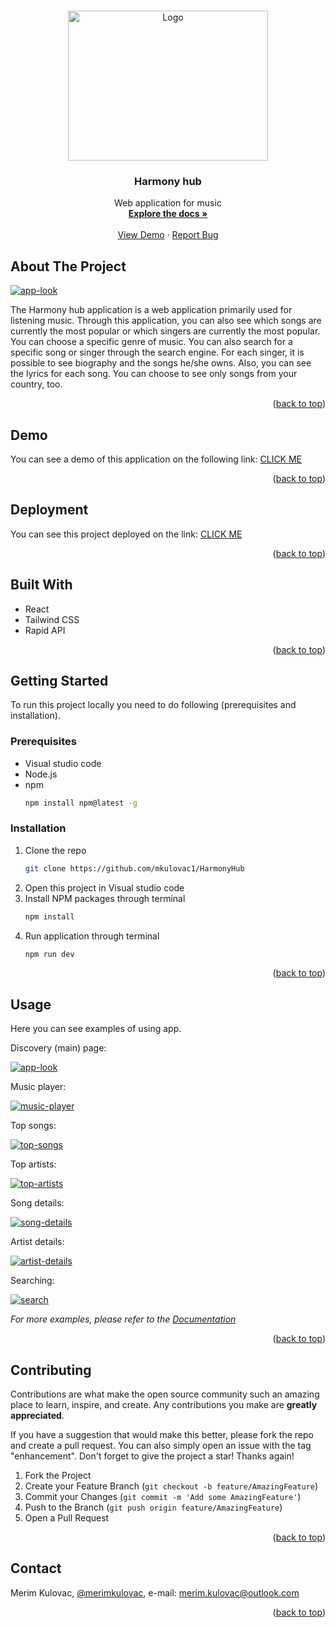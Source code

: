 <!-- Improved compatibility of back to top link: See: https://github.com/othneildrew/Best-README-Template/pull/73 -->
<a name="readme-top"></a>

<!-- PROJECT LOGO -->
<br />
<div align="center">
  <a href="https://harmony-hub-app.netlify.app/">
    <img src="images/harmony-logo.png" alt="Logo" width="320" height="240">
  </a>

  <h3 align="center">Harmony hub</h3>

  <p align="center">
    Web application for music
    <br />
    <a href="https://github.com/mkulovac1/HarmonyHub"><strong>Explore the docs »</strong></a>
    <br />
    <br />
    <a href="https://drive.google.com/file/d/1w4oZLbMxuHCoJA3re9zMnkJu0wskWtAe/view">View Demo</a>
    ·
    <a href="https://github.com/mkulovac1/HarmonyHub/issues">Report Bug</a>
  </p>
</div>

<!-- ABOUT THE PROJECT -->
## About The Project

<a href="https://harmony-hub-app.netlify.app/">
  <img src="images/page.png" alt="app-look">
</a>

The Harmony hub application is a web application primarily used for listening music. Through this application, you can also see which songs are currently the most popular or which singers are currently the most popular. You can choose a specific genre of music. You can also search for a specific song or singer through the search engine. For each singer, it is possible to see biography and the songs he/she owns. Also, you can see the lyrics for each song. You can choose to see only songs from your country, too.

<p align="right">(<a href="#readme-top">back to top</a>)</p>



## Demo

You can see a demo of this application on the following link: [CLICK ME](https://drive.google.com/file/d/1w4oZLbMxuHCoJA3re9zMnkJu0wskWtAe/view)
<p align="right">(<a href="#readme-top">back to top</a>)</p>



## Deployment
You can see this project deployed on the link: [CLICK ME](https://harmony-hub-app.netlify.app/)

<p align="right">(<a href="#readme-top">back to top</a>)</p>



## Built With

* React
* Tailwind CSS
* Rapid API

<p align="right">(<a href="#readme-top">back to top</a>)</p>



<!-- GETTING STARTED -->
## Getting Started

To run this project locally you need to do following (prerequisites and installation).

### Prerequisites

* Visual studio code
* Node.js
* npm
  ```sh
  npm install npm@latest -g
  ```

### Installation

1. Clone the repo
   ```sh
   git clone https://github.com/mkulovac1/HarmonyHub
   ```
2. Open this project in Visual studio code
3. Install NPM packages through terminal
   ```sh
   npm install
   ```
4. Run application through terminal
   ```js
   npm run dev
   ```

<p align="right">(<a href="#readme-top">back to top</a>)</p>



<!-- USAGE EXAMPLES -->
## Usage

Here you can see examples of using app.

Discovery (main) page:

<a href="https://harmony-hub-app.netlify.app/">
  <img src="images/main-discover.png" alt="app-look">
</a>

Music player:

<a href="https://harmony-hub-app.netlify.app/">
  <img src="images/music-player.png" alt="music-player">
</a>

Top songs:

<a href="https://harmony-hub-app.netlify.app/">
  <img src="images/top-songs.png" alt="top-songs">
</a>

Top artists:

<a href="https://harmony-hub-app.netlify.app/">
  <img src="images/top-artists.png" alt="top-artists">
</a>

Song details:

<a href="https://harmony-hub-app.netlify.app/">
  <img src="images/song-details.png" alt="song-details">
</a>

Artist details:

<a href="https://harmony-hub-app.netlify.app/">
  <img src="images/artist-details.png" alt="artist-details">
</a>

Searching:

<a href="https://harmony-hub-app.netlify.app/">
  <img src="images/search.png" alt="search">
</a>


_For more examples, please refer to the [Documentation](https://example.com)_

<p align="right">(<a href="#readme-top">back to top</a>)</p>




<!-- CONTRIBUTING -->
## Contributing

Contributions are what make the open source community such an amazing place to learn, inspire, and create. Any contributions you make are **greatly appreciated**.

If you have a suggestion that would make this better, please fork the repo and create a pull request. You can also simply open an issue with the tag "enhancement".
Don't forget to give the project a star! Thanks again!

1. Fork the Project
2. Create your Feature Branch (`git checkout -b feature/AmazingFeature`)
3. Commit your Changes (`git commit -m 'Add some AmazingFeature'`)
4. Push to the Branch (`git push origin feature/AmazingFeature`)
5. Open a Pull Request

<p align="right">(<a href="#readme-top">back to top</a>)</p>


<!-- CONTACT -->
## Contact

Merim Kulovac, [@merimkulovac](https://www.linkedin.com/in/merimkulovac/), e-mail: merim.kulovac@outlook.com

<p align="right">(<a href="#readme-top">back to top</a>)</p>
